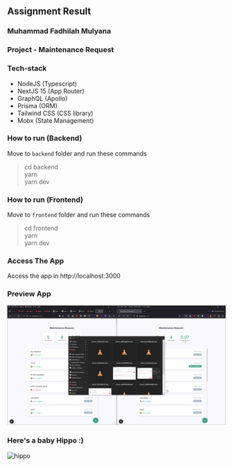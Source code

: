 ## Assignment Result

### Muhammad Fadhilah Mulyana

### Project - Maintenance Request

### Tech-stack

- NodeJS (Typescript)
- NextJS 15 (App Router)
- GraphQL (Apollo)
- Prisma (ORM)
- Tailwind CSS (CSS library)
- Mobx (State Management)

### How to run (Backend)

Move to `backend` folder and run these commands

> cd backend <br/>
> yarn <br/>
> yarn dev

### How to run (Frontend)

Move to `frontend` folder and run these commands

> cd frontend <br/>
> yarn <br/>
> yarn dev

### Access The App

Access the app in http://localhost:3000


### Preview App
![hippo](./preview.gif)


### Here's a baby Hippo :)
![hippo](https://media3.giphy.com/media/aUovxH8Vf9qDu/giphy.gif)